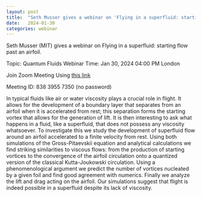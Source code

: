 ```yaml
---
layout: post
title:  "Seth Musser gives a webinar on 'Flying in a superfluid: starting flow past an airfoil' (4PM UK time)"
date:   2024-01-30
categories: webinar
---
```

Seth Musser (MIT) gives a webinar on Flying in a superfluid: starting flow past an airfoil.

Topic: Quantum Fluids Webinar
Time: Jan 30, 2024 04:00 PM London

Join Zoom Meeting
Using <a href="https://newcastleuniversity.zoom.us/j/83839557350">this link</a>

Meeting ID: 838 3955 7350 (no password)


In typical fluids like air or water viscosity plays a crucial role in flight. It allows for the development of a boundary layer that separates from an airfoil when it is accelerated from rest; this separation forms the starting vortex that allows for the generation of lift. It is then interesting to ask what happens in a fluid, like a superfluid, that does not possess any viscosity whatsoever. To investigate this we study the development of superfluid flow around an airfoil accelerated to a finite velocity from rest. Using both simulations of the Gross-Pitaevskii equation and analytical calculations we find striking similarities to viscous flows: from the production of starting vortices to the convergence of the airfoil circulation onto a quantized version of the classical Kutta-Joukowski circulation. Using a phenomenological argument we predict the number of vortices nucleated by a given foil and find good agreement with numerics. Finally we analyze the lift and drag acting on the airfoil. Our simulations suggest that flight is indeed possible in a superfluid despite its lack of viscosity.
